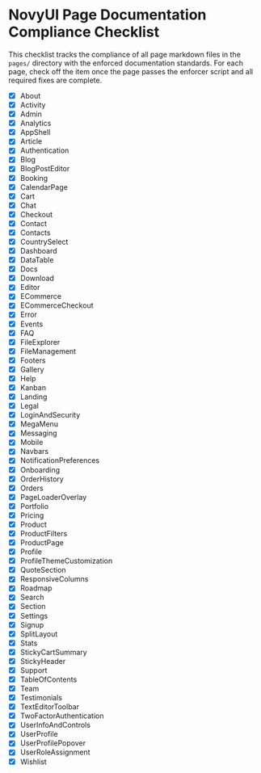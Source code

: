 # NovyUI Page Documentation Compliance Checklist

This checklist tracks the compliance of all page markdown files in the `pages/` directory with the enforced documentation standards. For each page, check off the item once the page passes the enforcer script and all required fixes are complete.

- [x] About
- [x] Activity
- [x] Admin
- [x] Analytics
- [x] AppShell
- [x] Article
- [x] Authentication
- [x] Blog
- [x] BlogPostEditor
- [x] Booking
- [x] CalendarPage
- [x] Cart
- [x] Chat
- [x] Checkout
- [x] Contact
- [x] Contacts
- [x] CountrySelect
- [x] Dashboard
- [x] DataTable
- [x] Docs
- [x] Download
- [x] Editor
- [x] ECommerce
- [x] ECommerceCheckout
- [x] Error
- [x] Events
- [x] FAQ
- [x] FileExplorer
- [x] FileManagement
- [x] Footers
- [x] Gallery
- [x] Help
- [x] Kanban
- [x] Landing
- [x] Legal
- [x] LoginAndSecurity
- [x] MegaMenu
- [x] Messaging
- [x] Mobile
- [x] Navbars
- [x] NotificationPreferences
- [x] Onboarding
- [x] OrderHistory
- [x] Orders
- [x] PageLoaderOverlay
- [x] Portfolio
- [x] Pricing
- [x] Product
- [x] ProductFilters
- [x] ProductPage
- [x] Profile
- [x] ProfileThemeCustomization
- [x] QuoteSection
- [x] ResponsiveColumns
- [x] Roadmap
- [x] Search
- [x] Section
- [x] Settings
- [x] Signup
- [x] SplitLayout
- [x] Stats
- [x] StickyCartSummary
- [x] StickyHeader
- [x] Support
- [x] TableOfContents
- [x] Team
- [x] Testimonials
- [x] TextEditorToolbar
- [x] TwoFactorAuthentication
- [x] UserInfoAndControls
- [x] UserProfile
- [x] UserProfilePopover
- [x] UserRoleAssignment
- [x] Wishlist
